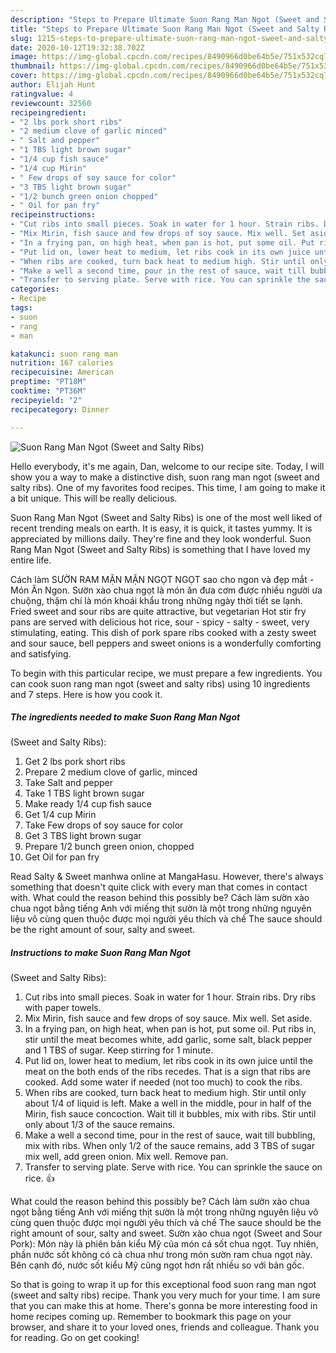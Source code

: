 ```yaml
---
description: "Steps to Prepare Ultimate Suon Rang Man Ngot (Sweet and Salty Ribs)"
title: "Steps to Prepare Ultimate Suon Rang Man Ngot (Sweet and Salty Ribs)"
slug: 1215-steps-to-prepare-ultimate-suon-rang-man-ngot-sweet-and-salty-ribs
date: 2020-10-12T19:32:38.702Z
image: https://img-global.cpcdn.com/recipes/8490966d0be64b5e/751x532cq70/suon-rang-man-ngot-sweet-and-salty-ribs-recipe-main-photo.jpg
thumbnail: https://img-global.cpcdn.com/recipes/8490966d0be64b5e/751x532cq70/suon-rang-man-ngot-sweet-and-salty-ribs-recipe-main-photo.jpg
cover: https://img-global.cpcdn.com/recipes/8490966d0be64b5e/751x532cq70/suon-rang-man-ngot-sweet-and-salty-ribs-recipe-main-photo.jpg
author: Elijah Hunt
ratingvalue: 4
reviewcount: 32560
recipeingredient:
- "2 lbs pork short ribs"
- "2 medium clove of garlic minced"
- " Salt and pepper"
- "1 TBS light brown sugar"
- "1/4 cup fish sauce"
- "1/4 cup Mirin"
- " Few drops of soy sauce for color"
- "3 TBS light brown sugar"
- "1/2 bunch green onion chopped"
- " Oil for pan fry"
recipeinstructions:
- "Cut ribs into small pieces. Soak in water for 1 hour. Strain ribs. Dry ribs with paper towels."
- "Mix Mirin, fish sauce and few drops of soy sauce. Mix well. Set aside."
- "In a frying pan, on high heat, when pan is hot, put some oil. Put ribs in, stir until the meat becomes white, add garlic, some salt, black pepper and 1 TBS of sugar. Keep stirring for 1 minute."
- "Put lid on, lower heat to medium, let ribs cook in its own juice until the meat on the both ends of the ribs recedes. That is a sign that ribs are cooked. Add some water if needed (not too much) to cook the ribs."
- "When ribs are cooked, turn back heat to medium high. Stir until only about 1/4 of liquid is left. Make a well in the middle, pour in half of the Mirin, fish sauce concoction. Wait till it bubbles, mix with ribs. Stir until only about 1/3 of the sauce remains."
- "Make a well a second time, pour in the rest of sauce, wait till bubbling, mix with ribs. When only 1/2 of the sauce remains, add 3 TBS of sugar mix well, add green onion. Mix well. Remove pan."
- "Transfer to serving plate. Serve with rice. You can sprinkle the sauce on rice. 👍"
categories:
- Recipe
tags:
- suon
- rang
- man

katakunci: suon rang man 
nutrition: 167 calories
recipecuisine: American
preptime: "PT18M"
cooktime: "PT36M"
recipeyield: "2"
recipecategory: Dinner

---
```



![Suon Rang Man Ngot
(Sweet and Salty Ribs)](https://img-global.cpcdn.com/recipes/8490966d0be64b5e/751x532cq70/suon-rang-man-ngot-sweet-and-salty-ribs-recipe-main-photo.jpg)

Hello everybody, it's me again, Dan, welcome to our recipe site. Today, I will show you a way to make a distinctive dish, suon rang man ngot
(sweet and salty ribs). One of my favorites food recipes. This time, I am going to make it a bit unique. This will be really delicious.

Suon Rang Man Ngot
(Sweet and Salty Ribs) is one of the most well liked of recent trending meals on earth. It is easy, it is quick, it tastes yummy. It is appreciated by millions daily. They're fine and they look wonderful. Suon Rang Man Ngot
(Sweet and Salty Ribs) is something that I have loved my entire life.

Cách làm SƯỜN RAM MẶN MẶN NGỌT NGỌT sao cho ngon và đẹp mắt - Món Ăn Ngon. Sườn xào chua ngọt là món ăn đưa cơm được nhiều người ưa chuộng, thậm chí là món khoái khẩu trong những ngày thời tiết se lạnh. Fried sweet and sour ribs are quite attractive, but vegetarian Hot stir fry pans are served with delicious hot rice, sour - spicy - salty - sweet, very stimulating, eating. This dish of pork spare ribs cooked with a zesty sweet and sour sauce, bell peppers and sweet onions is a wonderfully comforting and satisfying.


To begin with this particular recipe, we must prepare a few ingredients. You can cook suon rang man ngot
(sweet and salty ribs) using 10 ingredients and 7 steps. Here is how you cook it.

<!--inarticleads1-->

##### The ingredients needed to make Suon Rang Man Ngot
(Sweet and Salty Ribs):

1. Get 2 lbs pork short ribs
1. Prepare 2 medium clove of garlic, minced
1. Take  Salt and pepper
1. Take 1 TBS light brown sugar
1. Make ready 1/4 cup fish sauce
1. Get 1/4 cup Mirin
1. Take  Few drops of soy sauce for color
1. Get 3 TBS light brown sugar
1. Prepare 1/2 bunch green onion, chopped
1. Get  Oil for pan fry


Read Salty &amp; Sweet manhwa online at MangaHasu. However, there&#39;s always something that doesn&#39;t quite click with every man that comes in contact with. What could the reason behind this possibly be? Cách làm sườn xào chua ngọt bằng tiếng Anh với miếng thịt sườn là một trong những nguyên liệu vô cùng quen thuộc được mọi người yêu thích và chế The sauce should be the right amount of sour, salty and sweet. 

<!--inarticleads2-->

##### Instructions to make Suon Rang Man Ngot
(Sweet and Salty Ribs):

1. Cut ribs into small pieces. Soak in water for 1 hour. Strain ribs. Dry ribs with paper towels.
1. Mix Mirin, fish sauce and few drops of soy sauce. Mix well. Set aside.
1. In a frying pan, on high heat, when pan is hot, put some oil. Put ribs in, stir until the meat becomes white, add garlic, some salt, black pepper and 1 TBS of sugar. Keep stirring for 1 minute.
1. Put lid on, lower heat to medium, let ribs cook in its own juice until the meat on the both ends of the ribs recedes. That is a sign that ribs are cooked. Add some water if needed (not too much) to cook the ribs.
1. When ribs are cooked, turn back heat to medium high. Stir until only about 1/4 of liquid is left. Make a well in the middle, pour in half of the Mirin, fish sauce concoction. Wait till it bubbles, mix with ribs. Stir until only about 1/3 of the sauce remains.
1. Make a well a second time, pour in the rest of sauce, wait till bubbling, mix with ribs. When only 1/2 of the sauce remains, add 3 TBS of sugar mix well, add green onion. Mix well. Remove pan.
1. Transfer to serving plate. Serve with rice. You can sprinkle the sauce on rice. 👍


What could the reason behind this possibly be? Cách làm sườn xào chua ngọt bằng tiếng Anh với miếng thịt sườn là một trong những nguyên liệu vô cùng quen thuộc được mọi người yêu thích và chế The sauce should be the right amount of sour, salty and sweet. Sườn xào chua ngọt (Sweet and Sour Pork): Món này là phiên bản kiểu Mỹ của món cá sốt chua ngọt. Tuy nhiên, phần nước sốt không có cà chua như trong món sườn ram chua ngọt này. Bên cạnh đó, nước sốt kiểu Mỹ cũng ngọt hơn rất nhiều so với bản gốc. 

So that is going to wrap it up for this exceptional food suon rang man ngot
(sweet and salty ribs) recipe. Thank you very much for your time. I am sure that you can make this at home. There's gonna be more interesting food in home recipes coming up. Remember to bookmark this page on your browser, and share it to your loved ones, friends and colleague. Thank you for reading. Go on get cooking!
